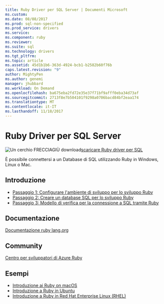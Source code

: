 ```yaml
---
title: Ruby Driver per SQL Server | Documenti Microsoft
ms.custom: 
ms.date: 08/08/2017
ms.prod: sql-non-specified
ms.prod_service: drivers
ms.service: 
ms.component: ruby
ms.reviewer: 
ms.suite: sql
ms.technology: drivers
ms.tgt_pltfrm: 
ms.topic: article
ms.assetid: 45d1b1b6-363d-4924-bcb1-b2582b60f76b
caps.latest.revision: "9"
author: MightyPen
ms.author: genemi
manager: jhubbard
ms.workload: On Demand
ms.openlocfilehash: ba675eba2fd72e35e37f71bf9afff0eba34d73af
ms.sourcegitcommit: 2713f8e7b504101f9298a0706bacd84bf2eaa174
ms.translationtype: MT
ms.contentlocale: it-IT
ms.lasthandoff: 11/18/2017
---
```

# <a name="ruby-driver-for-sql-server"></a>Ruby Driver per SQL Server

![Un cerchio FRECCIAGIÙ download](../../ssdt/media/download.png)[scaricare Ruby driver per SQL](../sql-connection-libraries.md#anchor-20-drivers-relational-access)

È possibile connettersi a un Database di SQL utilizzando Ruby in Windows, Linux o Mac.   
  
## <a name="getting-started"></a>Introduzione  
* [Passaggio 1: Configurare l'ambiente di sviluppo per lo sviluppo Ruby](step-1-configure-development-environment-for-ruby-development.md)  
* [Passaggio 2: Creare un database SQL per lo sviluppo Ruby](step-2-create-a-sql-database-for-ruby-development.md)  
* [Passaggio 3: Modello di verifica per la connessione a SQL tramite Ruby](step-3-proof-of-concept-connecting-to-sql-using-ruby.md)  
  
## <a name="documentation"></a>Documentazione  
[Documentazione ruby lang.org](https://www.ruby-lang.org/en/documentation/)  
  
## <a name="community"></a>Community  
[Centro per sviluppatori di Azure Ruby](https://azure.microsoft.com/develop/ruby/)  
  
## <a name="samples"></a>Esempi
* [Introduzione ai Ruby on macOS](https://www.microsoft.com/sql-server/developer-get-started/ruby/mac/)
* [Introduzione a Ruby in Ubuntu](https://www.microsoft.com/sql-server/developer-get-started/ruby/ubuntu/)
* [Introduzione a Ruby in Red Hat Enterprise Linux (RHEL)](https://www.microsoft.com/sql-server/developer-get-started/ruby/rhel/)
